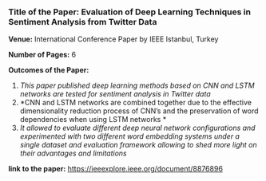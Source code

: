 ### Title of the Paper: Evaluation of Deep Learning Techniques in Sentiment Analysis from Twitter Data

**Venue:** International Conference Paper by IEEE Istanbul, Turkey

**Number of Pages:** 6

**Outcomes of the Paper:**

1. *This paper published deep learning methods based on CNN and LSTM networks are tested for sentiment analysis in Twitter data*
2. *CNN and LSTM networks are combined together due to the effective dimensionality reduction process of CNN’s and the preservation of word dependencies when using LSTM networks *
3. *It allowed to evaluate different deep neural network configurations and experimented with two different word embedding systems under a single dataset and evaluation framework allowing to shed more light on their advantages and limitations*

**link to the paper:** https://ieeexplore.ieee.org/document/8876896
